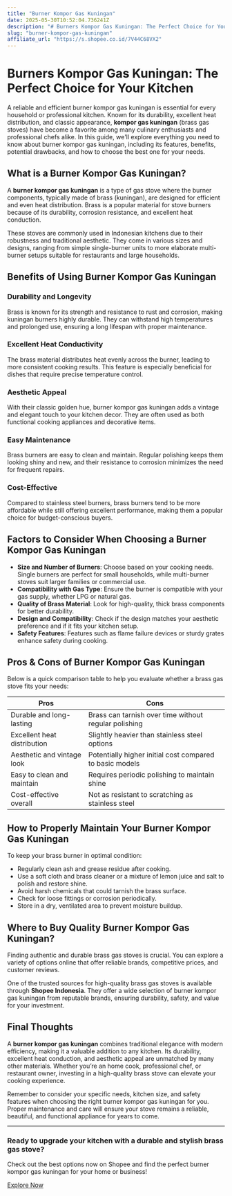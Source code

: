 ```yaml
---
title: "Burner Kompor Gas Kuningan"
date: 2025-05-30T10:52:04.736241Z
description: "# Burners Kompor Gas Kuningan: The Perfect Choice for Your Kitchen..."
slug: "burner-kompor-gas-kuningan"
affiliate_url: "https://s.shopee.co.id/7V44C68VX2"
---
```

# Burners Kompor Gas Kuningan: The Perfect Choice for Your Kitchen

A reliable and efficient burner kompor gas kuningan is essential for every household or professional kitchen. Known for its durability, excellent heat distribution, and classic appearance, **kompor gas kuningan** (brass gas stoves) have become a favorite among many culinary enthusiasts and professional chefs alike. In this guide, we'll explore everything you need to know about burner kompor gas kuningan, including its features, benefits, potential drawbacks, and how to choose the best one for your needs.

## What is a Burner Kompor Gas Kuningan?

A **burner kompor gas kuningan** is a type of gas stove where the burner components, typically made of brass (kuningan), are designed for efficient and even heat distribution. Brass is a popular material for stove burners because of its durability, corrosion resistance, and excellent heat conduction.

These stoves are commonly used in Indonesian kitchens due to their robustness and traditional aesthetic. They come in various sizes and designs, ranging from simple single-burner units to more elaborate multi-burner setups suitable for restaurants and large households.

## Benefits of Using Burner Kompor Gas Kuningan

### Durability and Longevity

Brass is known for its strength and resistance to rust and corrosion, making kuningan burners highly durable. They can withstand high temperatures and prolonged use, ensuring a long lifespan with proper maintenance.

### Excellent Heat Conductivity

The brass material distributes heat evenly across the burner, leading to more consistent cooking results. This feature is especially beneficial for dishes that require precise temperature control.

### Aesthetic Appeal

With their classic golden hue, burner kompor gas kuningan adds a vintage and elegant touch to your kitchen decor. They are often used as both functional cooking appliances and decorative items.

### Easy Maintenance

Brass burners are easy to clean and maintain. Regular polishing keeps them looking shiny and new, and their resistance to corrosion minimizes the need for frequent repairs.

### Cost-Effective

Compared to stainless steel burners, brass burners tend to be more affordable while still offering excellent performance, making them a popular choice for budget-conscious buyers.

## Factors to Consider When Choosing a Burner Kompor Gas Kuningan

- **Size and Number of Burners**: Choose based on your cooking needs. Single burners are perfect for small households, while multi-burner stoves suit larger families or commercial use.
- **Compatibility with Gas Type**: Ensure the burner is compatible with your gas supply, whether LPG or natural gas.
- **Quality of Brass Material**: Look for high-quality, thick brass components for better durability.
- **Design and Compatibility**: Check if the design matches your aesthetic preference and if it fits your kitchen setup.
- **Safety Features**: Features such as flame failure devices or sturdy grates enhance safety during cooking.

## Pros & Cons of Burner Kompor Gas Kuningan

Below is a quick comparison table to help you evaluate whether a brass gas stove fits your needs:

| Pros                                         | Cons                                              |
|----------------------------------------------|--------------------------------------------------|
| Durable and long-lasting                   | Brass can tarnish over time without regular polishing |
| Excellent heat distribution                | Slightly heavier than stainless steel options  |
| Aesthetic and vintage look                  | Potentially higher initial cost compared to basic models |
| Easy to clean and maintain                 | Requires periodic polishing to maintain shine |
| Cost-effective overall                     | Not as resistant to scratching as stainless steel |

## How to Properly Maintain Your Burner Kompor Gas Kuningan

To keep your brass burner in optimal condition:

- Regularly clean ash and grease residue after cooking.
- Use a soft cloth and brass cleaner or a mixture of lemon juice and salt to polish and restore shine.
- Avoid harsh chemicals that could tarnish the brass surface.
- Check for loose fittings or corrosion periodically.
- Store in a dry, ventilated area to prevent moisture buildup.

## Where to Buy Quality Burner Kompor Gas Kuningan?

Finding authentic and durable brass gas stoves is crucial. You can explore a variety of options online that offer reliable brands, competitive prices, and customer reviews. 

One of the trusted sources for high-quality brass gas stoves is available through **Shopee Indonesia**. They offer a wide selection of burner kompor gas kuningan from reputable brands, ensuring durability, safety, and value for your investment.

## Final Thoughts

A **burner kompor gas kuningan** combines traditional elegance with modern efficiency, making it a valuable addition to any kitchen. Its durability, excellent heat conduction, and aesthetic appeal are unmatched by many other materials. Whether you’re an home cook, professional chef, or restaurant owner, investing in a high-quality brass stove can elevate your cooking experience.

Remember to consider your specific needs, kitchen size, and safety features when choosing the right burner kompor gas kuningan for you. Proper maintenance and care will ensure your stove remains a reliable, beautiful, and functional appliance for years to come.

---

### Ready to upgrade your kitchen with a durable and stylish brass gas stove? 

Check out the best options now on Shopee and find the perfect burner kompor gas kuningan for your home or business! 

[Explore Now](https://s.shopee.co.id/7V44C68VX2)